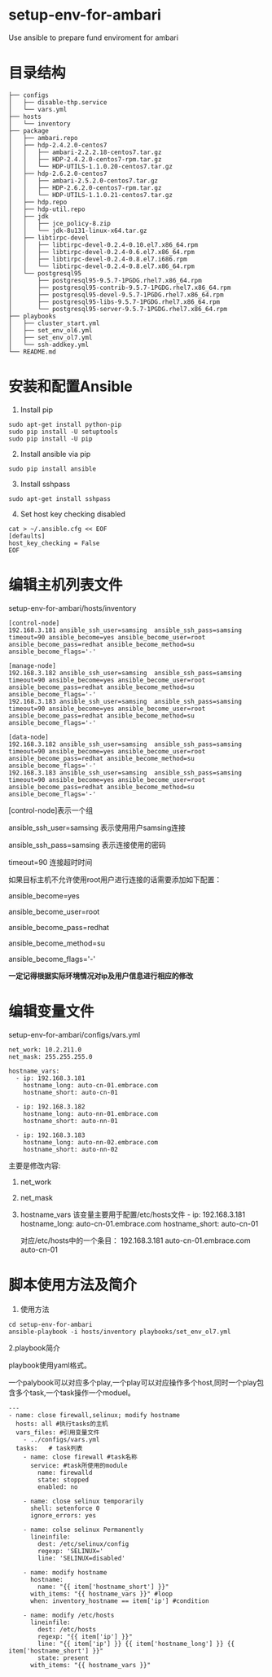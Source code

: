 
# setup-env-for-ambari
Use ansible to prepare fund enviroment for ambari 

# 目录结构
```
├── configs
│   ├── disable-thp.service
│   └── vars.yml
├── hosts
│   └── inventory
├── package
│   ├── ambari.repo
│   ├── hdp-2.4.2.0-centos7
│   │   ├── ambari-2.2.2.18-centos7.tar.gz
│   │   ├── HDP-2.4.2.0-centos7-rpm.tar.gz
│   │   └── HDP-UTILS-1.1.0.20-centos7.tar.gz
│   ├── hdp-2.6.2.0-centos7
│   │   ├── ambari-2.5.2.0-centos7.tar.gz
│   │   ├── HDP-2.6.2.0-centos7-rpm.tar.gz
│   │   └── HDP-UTILS-1.1.0.21-centos7.tar.gz
│   ├── hdp.repo
│   ├── hdp-util.repo
│   ├── jdk
│   │   ├── jce_policy-8.zip
│   │   └── jdk-8u131-linux-x64.tar.gz
│   ├── libtirpc-devel
│   │   ├── libtirpc-devel-0.2.4-0.10.el7.x86_64.rpm
│   │   ├── libtirpc-devel-0.2.4-0.6.el7.x86_64.rpm
│   │   ├── libtirpc-devel-0.2.4-0.8.el7.i686.rpm
│   │   └── libtirpc-devel-0.2.4-0.8.el7.x86_64.rpm
│   └── postgresql95
│       ├── postgresql95-9.5.7-1PGDG.rhel7.x86_64.rpm
│       ├── postgresql95-contrib-9.5.7-1PGDG.rhel7.x86_64.rpm
│       ├── postgresql95-devel-9.5.7-1PGDG.rhel7.x86_64.rpm
│       ├── postgresql95-libs-9.5.7-1PGDG.rhel7.x86_64.rpm
│       └── postgresql95-server-9.5.7-1PGDG.rhel7.x86_64.rpm
├── playbooks
│   ├── cluster_start.yml
│   ├── set_env_ol6.yml
│   ├── set_env_ol7.yml
│   └── ssh-addkey.yml
└── README.md
```

# 安装和配置Ansible
1. Install pip
```
sudo apt-get install python-pip
sudo pip install -U setuptools
sudo pip install -U pip
```
2. Install ansible via pip
```
sudo pip install ansible
```
3. Install sshpass
```
sudo apt-get install sshpass
```
4. Set host key checking disabled
```
cat > ~/.ansible.cfg << EOF
[defaults]
host_key_checking = False
EOF
```
# 编辑主机列表文件

setup-env-for-ambari/hosts/inventory

```
[control-node]
192.168.3.181 ansible_ssh_user=samsing  ansible_ssh_pass=samsing timeout=90 ansible_become=yes ansible_become_user=root ansible_become_pass=redhat ansible_become_method=su ansible_become_flags='-'

[manage-node]
192.168.3.182 ansible_ssh_user=samsing  ansible_ssh_pass=samsing timeout=90 ansible_become=yes ansible_become_user=root ansible_become_pass=redhat ansible_become_method=su ansible_become_flags='-'
192.168.3.183 ansible_ssh_user=samsing  ansible_ssh_pass=samsing timeout=90 ansible_become=yes ansible_become_user=root ansible_become_pass=redhat ansible_become_method=su ansible_become_flags='-'

[data-node]
192.168.3.182 ansible_ssh_user=samsing  ansible_ssh_pass=samsing timeout=90 ansible_become=yes ansible_become_user=root ansible_become_pass=redhat ansible_become_method=su ansible_become_flags='-'
192.168.3.183 ansible_ssh_user=samsing  ansible_ssh_pass=samsing timeout=90 ansible_become=yes ansible_become_user=root ansible_become_pass=redhat ansible_become_method=su ansible_become_flags='-'
```

[control-node]表示一个组

ansible_ssh_user=samsing 表示使用用户samsing连接

ansible_ssh_pass=samsing 表示连接使用的密码

timeout=90 连接超时时间

如果目标主机不允许使用root用户进行连接的话需要添加如下配置：

ansible_become=yes 

ansible_become_user=root 

ansible_become_pass=redhat 

ansible_become_method=su 

ansible_become_flags='-'

**一定记得根据实际环境情况对ip及用户信息进行相应的修改**

# 编辑变量文件

setup-env-for-ambari/configs/vars.yml

    net_work: 10.2.211.0
    net_mask: 255.255.255.0
    
    hostname_vars:
      - ip: 192.168.3.181
        hostname_long: auto-cn-01.embrace.com
        hostname_short: auto-cn-01
    
      - ip: 192.168.3.182
        hostname_long: auto-nn-01.embrace.com
        hostname_short: auto-nn-01
    
      - ip: 192.168.3.183
        hostname_long: auto-nn-02.embrace.com
        hostname_short: auto-nn-02
    

主要是修改内容:

1. net_work
2. net_mask
3. hostname_vars
   该变量主要用于配置/etc/hosts文件
         - ip: 192.168.3.181
           hostname_long: auto-cn-01.embrace.com
           hostname_short: auto-cn-01
       
   对应/etc/hosts中的一个条目： 192.168.3.181 auto-cn-01.embrace.com auto-cn-01


# 脚本使用方法及简介

1. 使用方法

```
cd setup-env-for-ambari
ansible-playbook -i hosts/inventory playbooks/set_env_ol7.yml
```

2.playbook简介

playbook使用yaml格式。

一个palybook可以对应多个play,一个play可以对应操作多个host,同时一个play包含多个task,一个task操作一个moduel。

```
---
- name: close firewall,selinux; modify hostname
  hosts: all #执行tasks的主机
  vars_files: #引用变量文件
    - ../configs/vars.yml  
  tasks:   # task列表
    - name: close firewall #task名称
      service: #task所使用的module
        name: firewalld
        state: stopped
        enabled: no

    - name: close selinux temporarily
      shell: setenforce 0
      ignore_errors: yes

    - name: colse selinux Permanently
      lineinfile:
        dest: /etc/selinux/config
        regexp: 'SELINUX='
        line: 'SELINUX=disabled'

    - name: modify hostname
      hostname:
        name: "{{ item['hostname_short'] }}"
      with_items: "{{ hostname_vars }}" #loop
      when: inventory_hostname == item['ip'] #condition

    - name: modify /etc/hosts
      lineinfile:
        dest: /etc/hosts
        regexp: "{{ item['ip'] }}"
        line: "{{ item['ip'] }} {{ item['hostname_long'] }} {{ item['hostname_short'] }}"
        state: present
      with_items: "{{ hostname_vars }}"
```

